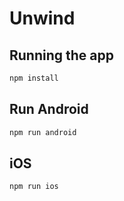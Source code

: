 # Unwind

## Running the app

```bash
npm install
```

## Run Android

```bash
npm run android
```

## iOS

```bash
npm run ios
```
